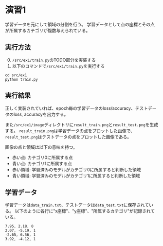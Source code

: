 # 演習1

学習データを元にして領域の分割を行う。
学習データとして点の座標とその点が所属するカテゴリが複数与えられている。

## 実行方法

0. `/src/ex1/train.py`のTODO部分を実装する
0. 以下のコマンドで`/src/ex1/train.py`を実行する
```
cd src/ex1
python train.py
```

## 実行結果

正しく実装されていれば、epoch毎の学習データのloss/accuracy、テストデータのloss, accuracyを出力する。

また`/src/ex1/image`ディレクトリに`result_train.png`と`result_test.png`を生成する。
`result_train.png`は学習データの点をプロットした画像で、`result_test.png`はテストデータの点をプロットした画像である。

画像の点と領域は以下の意味を持つ。

* 赤い点: カテゴリ0に所属する点
* 青い点: カテゴリ1に所属する点
* 赤い領域: 学習済みのモデルがカテゴリ0に所属すると判断した領域
* 青い領域: 学習済みのモデルがカテゴリ1に所属すると判断した領域

## 学習データ

学習データは`data_train.txt`、テストデータは`data_test.txt`に保存されている。
以下のように各行に"x座標"、"y座標"、"所属するカテゴリ"が記録されている。

```
7.95, 2.18, 0
2.07, -5.19, 1
-2.65, 6.56, 1
3.92, -4.12, 1
```
